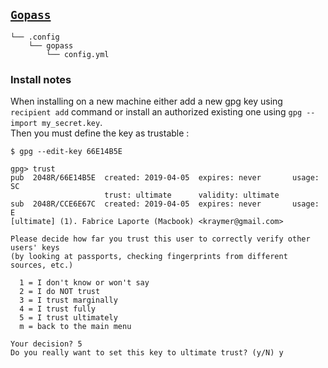## [`Gopass`](https://github.com/gopasspw/gopass)

~~~
└── .config
    └── gopass
        └── config.yml
~~~
    
### Install notes

When installing on a new machine either add a new gpg key using `recipient add` command or install an authorized existing one using `gpg --import my_secret.key`.  
Then you must define the key as trustable :

~~~
$ gpg --edit-key 66E14B5E

gpg> trust
pub  2048R/66E14B5E  created: 2019-04-05  expires: never       usage: SC  
                     trust: ultimate      validity: ultimate
sub  2048R/CCE6E67C  created: 2019-04-05  expires: never       usage: E   
[ultimate] (1). Fabrice Laporte (Macbook) <kraymer@gmail.com>

Please decide how far you trust this user to correctly verify other users' keys
(by looking at passports, checking fingerprints from different sources, etc.)

  1 = I don't know or won't say
  2 = I do NOT trust
  3 = I trust marginally
  4 = I trust fully
  5 = I trust ultimately
  m = back to the main menu

Your decision? 5
Do you really want to set this key to ultimate trust? (y/N) y
~~~
